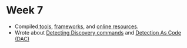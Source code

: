 # Week 7

* Compiled[ tools](../../../ai-ml/tools/), [frameworks](../../../cybersecurity/frameworks.md), and [online resources](../../../cybersecurity/online-resources/).
* Wrote about [Detecting Discovery commands](../../../cybersecurity/purple-team-content/detecting-discovery-commands.md) and [Detection As Code (DAC)](../../../cybersecurity/detection-as-code-dac/sigma-ci-cd.md)
